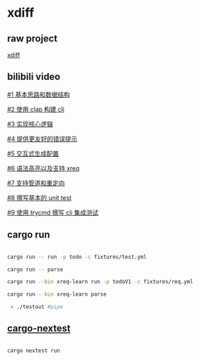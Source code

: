 # xdiff

## raw project

[xdiff](https://github.com/Tubitv/xdiff)

## bilibili video

[#1 基本思路和数据结构](https://www.bilibili.com/video/BV1dG4y167M9)

[#2 使用 clap 构建 cli](https://www.bilibili.com/video/BV1kB4y1g7yT)

[#3 实现核心逻辑](https://www.bilibili.com/video/BV1ra41137Ar)

[#4 提供更友好的错误提示](https://www.bilibili.com/video/BV1iY4y1M7bj)

[#5 交互式生成配置](https://www.bilibili.com/video/BV18K411f7T9)

[#6 语法高亮以及支持 xreq](https://www.bilibili.com/video/BV1Zd4y1u7oG)

[#7 支持管道和重定向](https://www.bilibili.com/video/BV1VG4y1B7Kx)

[#8 撰写基本的 unit test](https://www.bilibili.com/video/BV1od4y1u71M)

[#9 使用 trycmd 撰写 cli 集成测试](https://www.bilibili.com/video/BV1Me4y1h7J5)

## cargo run

``` bash

cargo run -- run -p todo -c fixtures/test.yml

cargo run -- parse

cargo run --bin xreq-learn run -p todoV1 -c fixtures/req.yml

cargo run --bin xreq-learn parse

 > ./testout #pipe

```

## [cargo-nextest](https://nexte.st/)

``` bash

cargo nextest run

```
